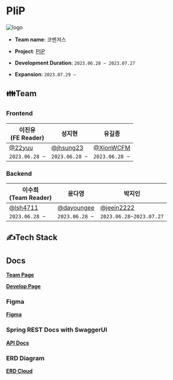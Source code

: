 # PliP
![logo](https://github.com/codestates-seb/seb44_main_012/assets/120231876/fa8c7064-ec0d-4b78-b2a0-78c6a5e15bff)

- **Team name**: 코벤져스

- **Project**: [PliP](https://plip.netlify.app/)

- **Development Duration**: `2023.06.28 ~ 2023.07.27`
- **Expansion**: `2023.07.29 ~`

## 👪Team
### Frontend
| 이진유<br>(FE Reader)                               |   성지현                                               | 유길종                                                 |
|--------------------------------------------------|-----------------------------------------------------|-----------------------------------------------------|
| [@22yuu](https://github.com/22yuu)    | [@jhsung23](https://github.com/jhsung23)          | [@XionWCFM](https://github.com/XionWCFM)                  |               |
| `2023.06.28 ~` | `2023.06.28 ~` | `2023.06.28 ~` |
### Backend
| 이수희<br>(Team Reader)                                                | 윤다영                                                   | 박지인                              |
|---------------------------------------------------|-------------------------------------------------------|-----------------------------------------------------|
| [@lsh4711](https://github.com/lsh4711)    | [@dayoungee](https://github.com/dayoungee)        | [@jeein2222](https://github.com/jeein2222)          |
| `2023.06.28 ~` | `2023.06.28 ~` |`2023.06.28~2023.07.27`|

## ✍Tech Stack

## Docs
[**Team Page**](https://www.notion.so/codestates/20ddc860e647488c97b9698ab1f558d2)

[**Develop Page**](https://www.notion.so/codestates/5ff609e18a9a4bff87b6f8539a31dcb2)

### Figma
[**Figma**](https://www.figma.com/file/X9Dv6VA5QX4LKgrGFkYmxw/%EC%A7%80%ED%98%84%EB%B3%B4%EC%9C%A0%ED%8C%80?type=design&node-id=116-204&mode=design&t=SGL9vFegagcFj1ls-0)

### Spring REST Docs with SwaggerUI
[**API Docs**](https://teamdev.shop)

### ERD Diagram
[**ERD Cloud**](https://www.erdcloud.com/d/QBcuKs8MqxfjY5bv3)
